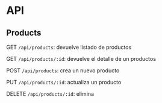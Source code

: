 # API

## Products

GET `/api/products`: devuelve listado de productos

GET `/api/products/:id`: devuelve el detalle de un productos

POST `/api/products`: crea un nuevo producto

PUT `/api/products/:id`: actualiza un producto

DELETE `/api/products/:id`: elimina